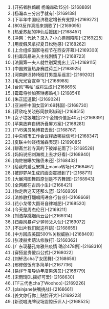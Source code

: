 
1. [开拓者胜鹈鹕 杨瀚森砍15分]-[2168889]
1. [杨瀚森三分出手就有]-[2169138]
1. [下半年中国经济稳定增长有支撑]-[2169272]
1. [803反诈真摇来胡歌了]-[2169095]
1. [热爱苏超的神仙后援团]-[2168457]
1. [净网：代抢？录入？小心票圈陷阱]-[2169225]
1. [用度假风拿捏夏日松弛感]-[2168262]
1. [上合组织国家电视节在西安开幕]-[2169303]
1. [扫毒风暴进入主线剧情了]-[2168723]
1. [法国第一夫人就性别案提出上诉]-[2169115]
1. [中国男篮热身赛胜荷兰]-[2168925]
1. [河南醉汉持椅殴打男童系谣言]-[2169202]
1. [毛光光官宣单飞]-[2168988]
1. [台风“韦帕”或将生成]-[2168695]
1. [霉霉将参加赛琳娜婚礼]-[2168541]
1. [朱正廷道歉]-[2169024]
1. [亚洲杯中国女篮91:69韩国]-[2168730]
1. [蒋欣吃关晓彤同款彩椒碗]-[2168515]
1. [女子垃圾堆捡22个金镯价值近40万]-[2168391]
1. [苹果放弃自研折叠屏方案]-[2168281]
1. [TVB演员吴博君去世]-[2168767]
1. [中央城市工作会议释放哪些信号]-[2168347]
1. [夏联主帅谈杨瀚森表现]-[2169085]
1. [聊斋兰若寺真的下彼岸花雨了]-[2168528]
1. [妈妈说把刘海梳上去才好看]-[2168940]
1. [向佐被曝欠赌债未还]-[2168432]
1. [给我的爱豆安排上mama转场]-[2168467]
1. [被即梦AI生成的画面震撼到了]-[2168711]
1. [大展鸿图舞蹈原创是不齐舞团]-[2168943]
1. [全网都在古风小生]-[2168421]
1. [你走后这天还那么蓝]-[2168939]
1. [法修散打翻唱闯进各行各业]-[2168669]
1. [花小龙带大圆哥自律减肥]-[2168520]
1. [今天是周杰伦日]-[2169211]
1. [刘浩存跳烟雨云台]-[2169314]
1. [扫毒风暴卢少骅师父入伙]-[2169072]
1. [不出片我们就这样跳]-[2168655]
1. [中方回应美国500%关税威胁]-[2168409]
1. [张凌赫卖萌法修散打]-[2168362]
1. [广东现基孔肯雅热疫情 确诊478例]-[2168310]
1. [穿搭显贵傻瓜公式]-[2168022]
1. [刘轩丞cha了女团舞]-[2168656]
1. [邪修做饭有多简单]-[2167736]
1. [易烊千玺导协年度男演员]-[2168779]
1. [宋雨琦DL摇好可爱]-[2168630]
1. [TF三代也cha了Woohoo]-[2169226]
1. [plainjane快嘴挑战]-[2168661]
1. [姜文你行你上贴脸开大]-[2169223]
1. [新说唱洗牌现场震惊乐评人]-[2168525]